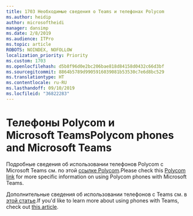 ```yaml
---
title: 1703 Необходимые сведения о Teams и телефонах Polycom
ms.author: heidip
author: microsoftheidi
manager: dansimp
ms.date: 2/8/2019
ms.audience: ITPro
ms.topic: article
ROBOTS: NOINDEX, NOFOLLOW
localization_priority: Priority
ms.custom: 1703
ms.openlocfilehash: d5b8f96d0e2bc206bae818d84158d0432c66d3bf
ms.sourcegitcommit: 8864b5789d9905916039081b53530c7e6d8bc529
ms.translationtype: HT
ms.contentlocale: ru-RU
ms.lasthandoff: 09/10/2019
ms.locfileid: "36822283"
---
```

# <a name="polycom-phones-and-microsoft-teams"></a><span data-ttu-id="5a6f9-102">Телефоны Polycom и Microsoft Teams</span><span class="sxs-lookup"><span data-stu-id="5a6f9-102">Polycom phones and Microsoft Teams</span></span>

<span data-ttu-id="5a6f9-103">Подробные сведения об использовании телефонов Polycom с Microsoft Teams см. по этой [ссылке Polycom](https://aka.ms/polycom-phones).</span><span class="sxs-lookup"><span data-stu-id="5a6f9-103">Please check this [Polycom link](https://aka.ms/polycom-phones) for more specific information on using Polycom phones with Microsoft Teams.</span></span>

<span data-ttu-id="5a6f9-104">Дополнительные сведения об использовании телефонов с Teams см. в [этой статье](https://docs.microsoft.com/microsoftteams/phones-for-teams).</span><span class="sxs-lookup"><span data-stu-id="5a6f9-104">If you'd like to learn more about using phones with Teams, check out [this article](https://docs.microsoft.com/microsoftteams/phones-for-teams).</span></span>
